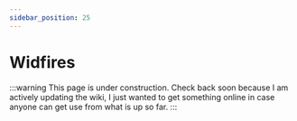 ```yaml
---
sidebar_position: 25
---
```


# Widfires

:::warning
This page is under construction. Check back soon because I am actively updating the wiki, I just wanted to get something online in case anyone can get use from what is up so far.
:::
